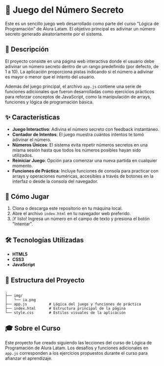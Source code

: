 # 🤖 Juego del Número Secreto

Este es un sencillo juego web desarrollado como parte del curso "Lógica de Programación" de Alura Latam. El objetivo principal es adivinar un número secreto generado aleatoriamente por el sistema.

## 📜 Descripción

El proyecto consiste en una página web interactiva donde el usuario debe adivinar un número secreto dentro de un rango predefinido (por defecto, de 1 a 10). La aplicación proporciona pistas indicando si el número a adivinar es mayor o menor que el intento del usuario.

Además del juego principal, el archivo `app.js` contiene una serie de funciones adicionales que fueron desarrolladas como ejercicios prácticos para reforzar conceptos de JavaScript, como la manipulación de arrays, funciones y lógica de programación básica.

## ✨ Características

- **Juego Interactivo**: Adivina el número secreto con feedback instantáneo.
- **Contador de Intentos**: El juego muestra cuántos intentos te tomó adivinar el número.
- **Números Únicos**: El sistema evita repetir números secretos en una misma sesión hasta que todos los números posibles hayan sido utilizados.
- **Reiniciar Juego**: Opción para comenzar una nueva partida en cualquier momento.
- **Funciones de Práctica**: Incluye funciones de consola para practicar con arrays y operaciones numéricas, accesibles a través de botones en la interfaz o desde la consola del navegador.

## 🚀 Cómo Jugar

1.  Clona o descarga este repositorio en tu máquina local.
2.  Abre el archivo `index.html` en tu navegador web preferido.
3.  ¡Y listo! Ingresa un número en el campo de texto y presiona el botón "Intentar".

## 🛠️ Tecnologías Utilizadas

-   **HTML5**
-   **CSS3**
-   **JavaScript**

## 📂 Estructura del Proyecto

```
.
├── img/
│   └── ia.png
├── app.js          # Lógica del juego y funciones de práctica
├── index.html      # Estructura principal de la página
└── style.css       # Estilos visuales de la aplicación
```

## 🎓 Sobre el Curso

Este proyecto fue creado siguiendo las lecciones del curso de Lógica de Programación de Alura Latam. Los desafíos y funciones adicionales en `app.js` corresponden a los ejercicios propuestos durante el curso para afianzar el aprendizaje.